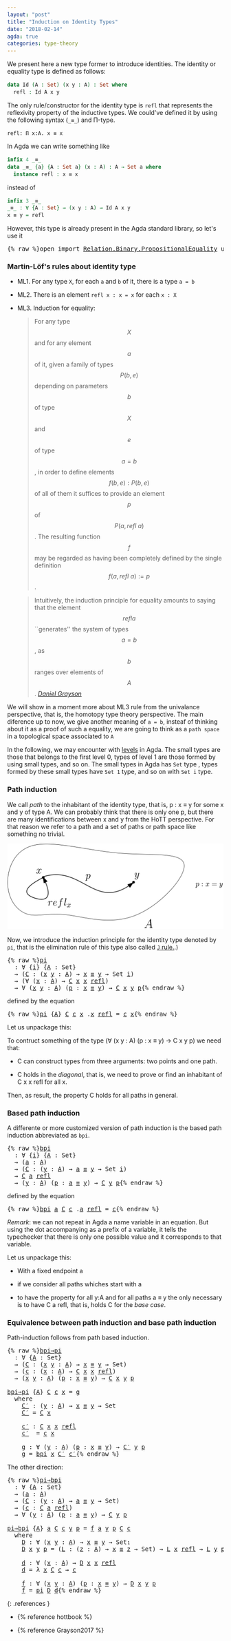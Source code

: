 ```yaml
---
layout: "post"
title: "Induction on Identity Types"
date: "2018-02-14"
agda: true
categories: type-theory
---
```


We present here a new type former to introduce identities.
The identity or equality type is defined as follows:

```agda
data Id (A : Set) (x y : A) : Set where
  refl : Id A x y
```

The only rule/constructor for the identity type is `refl` that represents the reflexivity property of
the inductive types. We could've defined it by using the following syntax (`_≡_`) and Π-type.

```
refl: Π x:A. x ≡ x
```

In Agda we can write something like

```agda
infix 4 _≡_
data _≡_ {a} {A : Set a} (x : A) : A → Set a where
  instance refl : x ≡ x
```

instead of

```agda
infix 3 _≡_
_≡_ : ∀ {A : Set} → (x y : A) → Id A x y
x ≡ y = refl
```

However, this type is already present in the Agda standard library, so let's use it

<pre class="Agda">{% raw %}<a id="851" class="Keyword">open</a> <a id="856" class="Keyword">import</a> <a id="863" href="https://agda.github.io/agda-stdlib/Relation.Binary.PropositionalEquality.html" class="Module">Relation.Binary.PropositionalEquality</a> <a id="901" class="Keyword">using</a> <a id="907" class="Symbol">(</a><a id="908" href="https://agda.github.io/agda-stdlib/Agda.Builtin.Equality.html#140" class="InductiveConstructor">refl</a><a id="912" class="Symbol">;</a> <a id="914" href="https://agda.github.io/agda-stdlib/Agda.Builtin.Equality.html#83" class="Datatype Operator">_≡_</a><a id="917" class="Symbol">)</a>{% endraw %}</pre>

### Martin-Löf's rules about identity type

- ML1. For any type `X`, for each `a` and `b` of it, there is a type `a = b`

- ML2. There is an element `refl x : x = x` for each `x : X`

- ML3. Induction for equality:

    > For any type $$X$$ and for any element $$a$$ of it, given a family of types $$P(b,e)$$
    depending on parameters $$b$$ of type $$X$$ and $$e$$ of type $$a=b$$, in order to
    define elements $$f(b,e) : P(b,e)$$ of all of them it suffices to provide an
    element $$p$$ of $$P(a, refl\ a)$$.  The resulting function $$f$$ may be regarded as
    having been completely defined by the single definition $$f(a, refl\ a) := p$$.


    > Intuitively, the induction principle for equality amounts to saying that the
    element $$refl a$$ ``generates'' the system of types $$a=b$$, as $$b$$ ranges
    over elements of $$A$$.
    <cite>[Daniel Grayson](http://arxiv.org/abs/1711.01477)</cite>

We will show in a moment more about ML3 rule from the univalance perspective,
that is, the homotopy type theory perspective. The main diference up to now, we
give another meaning of `a = b`, insteaf of thinking about it as a proof of such
a equality, we are going to think as a `path space` in a topological space
associated to `A`


In the following, we may encounter with [levels](https://pigworker.wordpress.com/2015/01/09/universe-hierarchies/) in Agda.
The small types are those that belongs to the first level 0, types of level 1 are
those formed by using small types, and so on. The small types in Agda has `Set` type ,
types formed by these small types have `Set 1` type, and so on with `Set i` type.

### Path induction

We call *path* to the inhabitant of the identity type, that is, p : x ≡ y for
some x and y of type A. We can probably think that there is only one p, but
there are many identifications between x and y from the HoTT perspective. For that
reason we refer to a path and a set of paths or path space like something no trivial.

![path](/assets/ipe-images/path.png)

Now, we introduce the induction principle for the identity type denoted by `pi`,
that is the elimination rule of this type also called [`J` rule.](https://homotopytypetheory.org/2011/04/10/just-kidding-understanding-identity-elimination-in-homotopy-type-theory/).)

<pre class="Agda">{% raw %}<a id="pi"></a><a id="3215" href="{% endraw %}{% link _posts/2018-02-14-induction-on-identity-types.md %}{% raw %}#3215" class="Function">pi</a>
  <a id="3220" class="Symbol">:</a> <a id="3222" class="Symbol">∀</a> <a id="3224" class="Symbol">{</a><a id="3225" href="{% endraw %}{% link _posts/2018-02-14-induction-on-identity-types.md %}{% raw %}#3225" class="Bound">i</a><a id="3226" class="Symbol">}</a> <a id="3228" class="Symbol">{</a><a id="3229" href="{% endraw %}{% link _posts/2018-02-14-induction-on-identity-types.md %}{% raw %}#3229" class="Bound">A</a> <a id="3231" class="Symbol">:</a> <a id="3233" class="PrimitiveType">Set</a><a id="3236" class="Symbol">}</a>
  <a id="3240" class="Symbol">→</a> <a id="3242" class="Symbol">(</a><a id="3243" href="{% endraw %}{% link _posts/2018-02-14-induction-on-identity-types.md %}{% raw %}#3243" class="Bound">C</a> <a id="3245" class="Symbol">:</a> <a id="3247" class="Symbol">(</a><a id="3248" href="{% endraw %}{% link _posts/2018-02-14-induction-on-identity-types.md %}{% raw %}#3248" class="Bound">x</a> <a id="3250" href="{% endraw %}{% link _posts/2018-02-14-induction-on-identity-types.md %}{% raw %}#3250" class="Bound">y</a> <a id="3252" class="Symbol">:</a> <a id="3254" href="{% endraw %}{% link _posts/2018-02-14-induction-on-identity-types.md %}{% raw %}#3229" class="Bound">A</a><a id="3255" class="Symbol">)</a> <a id="3257" class="Symbol">→</a> <a id="3259" href="{% endraw %}{% link _posts/2018-02-14-induction-on-identity-types.md %}{% raw %}#3248" class="Bound">x</a> <a id="3261" href="https://agda.github.io/agda-stdlib/Agda.Builtin.Equality.html#83" class="Datatype Operator">≡</a> <a id="3263" href="{% endraw %}{% link _posts/2018-02-14-induction-on-identity-types.md %}{% raw %}#3250" class="Bound">y</a> <a id="3265" class="Symbol">→</a> <a id="3267" class="PrimitiveType">Set</a> <a id="3271" href="{% endraw %}{% link _posts/2018-02-14-induction-on-identity-types.md %}{% raw %}#3225" class="Bound">i</a><a id="3272" class="Symbol">)</a>
  <a id="3276" class="Symbol">→</a> <a id="3278" class="Symbol">(∀</a> <a id="3281" class="Symbol">(</a><a id="3282" href="{% endraw %}{% link _posts/2018-02-14-induction-on-identity-types.md %}{% raw %}#3282" class="Bound">x</a> <a id="3284" class="Symbol">:</a> <a id="3286" href="{% endraw %}{% link _posts/2018-02-14-induction-on-identity-types.md %}{% raw %}#3229" class="Bound">A</a><a id="3287" class="Symbol">)</a> <a id="3289" class="Symbol">→</a> <a id="3291" href="{% endraw %}{% link _posts/2018-02-14-induction-on-identity-types.md %}{% raw %}#3243" class="Bound">C</a> <a id="3293" href="{% endraw %}{% link _posts/2018-02-14-induction-on-identity-types.md %}{% raw %}#3282" class="Bound">x</a> <a id="3295" href="{% endraw %}{% link _posts/2018-02-14-induction-on-identity-types.md %}{% raw %}#3282" class="Bound">x</a> <a id="3297" href="https://agda.github.io/agda-stdlib/Agda.Builtin.Equality.html#140" class="InductiveConstructor">refl</a><a id="3301" class="Symbol">)</a>
  <a id="3305" class="Symbol">→</a> <a id="3307" class="Symbol">∀</a> <a id="3309" class="Symbol">(</a><a id="3310" href="{% endraw %}{% link _posts/2018-02-14-induction-on-identity-types.md %}{% raw %}#3310" class="Bound">x</a> <a id="3312" href="{% endraw %}{% link _posts/2018-02-14-induction-on-identity-types.md %}{% raw %}#3312" class="Bound">y</a> <a id="3314" class="Symbol">:</a> <a id="3316" href="{% endraw %}{% link _posts/2018-02-14-induction-on-identity-types.md %}{% raw %}#3229" class="Bound">A</a><a id="3317" class="Symbol">)</a> <a id="3319" class="Symbol">(</a><a id="3320" href="{% endraw %}{% link _posts/2018-02-14-induction-on-identity-types.md %}{% raw %}#3320" class="Bound">p</a> <a id="3322" class="Symbol">:</a> <a id="3324" href="{% endraw %}{% link _posts/2018-02-14-induction-on-identity-types.md %}{% raw %}#3310" class="Bound">x</a> <a id="3326" href="https://agda.github.io/agda-stdlib/Agda.Builtin.Equality.html#83" class="Datatype Operator">≡</a> <a id="3328" href="{% endraw %}{% link _posts/2018-02-14-induction-on-identity-types.md %}{% raw %}#3312" class="Bound">y</a><a id="3329" class="Symbol">)</a> <a id="3331" class="Symbol">→</a> <a id="3333" href="{% endraw %}{% link _posts/2018-02-14-induction-on-identity-types.md %}{% raw %}#3243" class="Bound">C</a> <a id="3335" href="{% endraw %}{% link _posts/2018-02-14-induction-on-identity-types.md %}{% raw %}#3310" class="Bound">x</a> <a id="3337" href="{% endraw %}{% link _posts/2018-02-14-induction-on-identity-types.md %}{% raw %}#3312" class="Bound">y</a> <a id="3339" href="{% endraw %}{% link _posts/2018-02-14-induction-on-identity-types.md %}{% raw %}#3320" class="Bound">p</a>{% endraw %}</pre>

defined by the equation

<pre class="Agda">{% raw %}<a id="3391" href="{% endraw %}{% link _posts/2018-02-14-induction-on-identity-types.md %}{% raw %}#3215" class="Function">pi</a> <a id="3394" class="Symbol">{</a><a id="3395" href="{% endraw %}{% link _posts/2018-02-14-induction-on-identity-types.md %}{% raw %}#3395" class="Bound">A</a><a id="3396" class="Symbol">}</a> <a id="3398" href="{% endraw %}{% link _posts/2018-02-14-induction-on-identity-types.md %}{% raw %}#3398" class="Bound">C</a> <a id="3400" href="{% endraw %}{% link _posts/2018-02-14-induction-on-identity-types.md %}{% raw %}#3400" class="Bound">c</a> <a id="3402" href="{% endraw %}{% link _posts/2018-02-14-induction-on-identity-types.md %}{% raw %}#3402" class="Bound">x</a> <a id="3404" class="DottedPattern Symbol">.</a><a id="3405" href="{% endraw %}{% link _posts/2018-02-14-induction-on-identity-types.md %}{% raw %}#3402" class="DottedPattern Bound">x</a> <a id="3407" href="https://agda.github.io/agda-stdlib/Agda.Builtin.Equality.html#140" class="InductiveConstructor">refl</a> <a id="3412" class="Symbol">=</a> <a id="3414" href="{% endraw %}{% link _posts/2018-02-14-induction-on-identity-types.md %}{% raw %}#3400" class="Bound">c</a> <a id="3416" href="{% endraw %}{% link _posts/2018-02-14-induction-on-identity-types.md %}{% raw %}#3402" class="Bound">x</a>{% endraw %}</pre>

Let us unpackage this:

To contruct something of the type (∀ (x y : A) (p : x ≡ y) → C x y p) we need that:

+ C can construct types from three arguments: two points and one path.

+ C holds in the *diagonal*, that is, we need to prove or find an
inhabitant of C x x refl for all x.

Then, as result, the property C holds for all paths in general.

### Based path induction

A differente or more customized version of path induction is the based
path induction abbreviated as `bpi`.

<pre class="Agda">{% raw %}<a id="bpi"></a><a id="3927" href="{% endraw %}{% link _posts/2018-02-14-induction-on-identity-types.md %}{% raw %}#3927" class="Function">bpi</a>
  <a id="3933" class="Symbol">:</a> <a id="3935" class="Symbol">∀</a> <a id="3937" class="Symbol">{</a><a id="3938" href="{% endraw %}{% link _posts/2018-02-14-induction-on-identity-types.md %}{% raw %}#3938" class="Bound">i</a><a id="3939" class="Symbol">}</a> <a id="3941" class="Symbol">{</a><a id="3942" href="{% endraw %}{% link _posts/2018-02-14-induction-on-identity-types.md %}{% raw %}#3942" class="Bound">A</a> <a id="3944" class="Symbol">:</a> <a id="3946" class="PrimitiveType">Set</a><a id="3949" class="Symbol">}</a>
  <a id="3953" class="Symbol">→</a> <a id="3955" class="Symbol">(</a><a id="3956" href="{% endraw %}{% link _posts/2018-02-14-induction-on-identity-types.md %}{% raw %}#3956" class="Bound">a</a> <a id="3958" class="Symbol">:</a> <a id="3960" href="{% endraw %}{% link _posts/2018-02-14-induction-on-identity-types.md %}{% raw %}#3942" class="Bound">A</a><a id="3961" class="Symbol">)</a>
  <a id="3965" class="Symbol">→</a> <a id="3967" class="Symbol">(</a><a id="3968" href="{% endraw %}{% link _posts/2018-02-14-induction-on-identity-types.md %}{% raw %}#3968" class="Bound">C</a> <a id="3970" class="Symbol">:</a> <a id="3972" class="Symbol">(</a><a id="3973" href="{% endraw %}{% link _posts/2018-02-14-induction-on-identity-types.md %}{% raw %}#3973" class="Bound">y</a> <a id="3975" class="Symbol">:</a> <a id="3977" href="{% endraw %}{% link _posts/2018-02-14-induction-on-identity-types.md %}{% raw %}#3942" class="Bound">A</a><a id="3978" class="Symbol">)</a> <a id="3980" class="Symbol">→</a> <a id="3982" href="{% endraw %}{% link _posts/2018-02-14-induction-on-identity-types.md %}{% raw %}#3956" class="Bound">a</a> <a id="3984" href="https://agda.github.io/agda-stdlib/Agda.Builtin.Equality.html#83" class="Datatype Operator">≡</a> <a id="3986" href="{% endraw %}{% link _posts/2018-02-14-induction-on-identity-types.md %}{% raw %}#3973" class="Bound">y</a> <a id="3988" class="Symbol">→</a> <a id="3990" class="PrimitiveType">Set</a> <a id="3994" href="{% endraw %}{% link _posts/2018-02-14-induction-on-identity-types.md %}{% raw %}#3938" class="Bound">i</a><a id="3995" class="Symbol">)</a>
  <a id="3999" class="Symbol">→</a> <a id="4001" href="{% endraw %}{% link _posts/2018-02-14-induction-on-identity-types.md %}{% raw %}#3968" class="Bound">C</a> <a id="4003" href="{% endraw %}{% link _posts/2018-02-14-induction-on-identity-types.md %}{% raw %}#3956" class="Bound">a</a> <a id="4005" href="https://agda.github.io/agda-stdlib/Agda.Builtin.Equality.html#140" class="InductiveConstructor">refl</a>
  <a id="4012" class="Symbol">→</a> <a id="4014" class="Symbol">(</a><a id="4015" href="{% endraw %}{% link _posts/2018-02-14-induction-on-identity-types.md %}{% raw %}#4015" class="Bound">y</a> <a id="4017" class="Symbol">:</a> <a id="4019" href="{% endraw %}{% link _posts/2018-02-14-induction-on-identity-types.md %}{% raw %}#3942" class="Bound">A</a><a id="4020" class="Symbol">)</a> <a id="4022" class="Symbol">(</a><a id="4023" href="{% endraw %}{% link _posts/2018-02-14-induction-on-identity-types.md %}{% raw %}#4023" class="Bound">p</a> <a id="4025" class="Symbol">:</a> <a id="4027" href="{% endraw %}{% link _posts/2018-02-14-induction-on-identity-types.md %}{% raw %}#3956" class="Bound">a</a> <a id="4029" href="https://agda.github.io/agda-stdlib/Agda.Builtin.Equality.html#83" class="Datatype Operator">≡</a> <a id="4031" href="{% endraw %}{% link _posts/2018-02-14-induction-on-identity-types.md %}{% raw %}#4015" class="Bound">y</a><a id="4032" class="Symbol">)</a> <a id="4034" class="Symbol">→</a> <a id="4036" href="{% endraw %}{% link _posts/2018-02-14-induction-on-identity-types.md %}{% raw %}#3968" class="Bound">C</a> <a id="4038" href="{% endraw %}{% link _posts/2018-02-14-induction-on-identity-types.md %}{% raw %}#4015" class="Bound">y</a> <a id="4040" href="{% endraw %}{% link _posts/2018-02-14-induction-on-identity-types.md %}{% raw %}#4023" class="Bound">p</a>{% endraw %}</pre>

defined by the equation

<pre class="Agda">{% raw %}<a id="4092" href="{% endraw %}{% link _posts/2018-02-14-induction-on-identity-types.md %}{% raw %}#3927" class="Function">bpi</a> <a id="4096" href="{% endraw %}{% link _posts/2018-02-14-induction-on-identity-types.md %}{% raw %}#4096" class="Bound">a</a> <a id="4098" href="{% endraw %}{% link _posts/2018-02-14-induction-on-identity-types.md %}{% raw %}#4098" class="Bound">C</a> <a id="4100" href="{% endraw %}{% link _posts/2018-02-14-induction-on-identity-types.md %}{% raw %}#4100" class="Bound">c</a> <a id="4102" class="DottedPattern Symbol">.</a><a id="4103" href="{% endraw %}{% link _posts/2018-02-14-induction-on-identity-types.md %}{% raw %}#4096" class="DottedPattern Bound">a</a> <a id="4105" href="https://agda.github.io/agda-stdlib/Agda.Builtin.Equality.html#140" class="InductiveConstructor">refl</a> <a id="4110" class="Symbol">=</a> <a id="4112" href="{% endraw %}{% link _posts/2018-02-14-induction-on-identity-types.md %}{% raw %}#4100" class="Bound">c</a>{% endraw %}</pre>

*Remark*: we can not repeat in Agda a name variable in an equation. But using
the dot accompanying as a prefix of a variable, it tells the typechecker that
there is only one possible value and it corresponds to that variable.

Let us unpackage this:

+ With a fixed endpoint a

+ if we consider all paths whiches start with a

+ to have the property for all y:A and for all paths a ≡ y the only
necessary is to have C a refl, that is, holds C for the *base case*.


### Equivalence between path induction and base path induction

Path-induction follows from path based induction.

<pre class="Agda">{% raw %}<a id="bpi⇒pi"></a><a id="4720" href="{% endraw %}{% link _posts/2018-02-14-induction-on-identity-types.md %}{% raw %}#4720" class="Function">bpi⇒pi</a>
  <a id="4729" class="Symbol">:</a> <a id="4731" class="Symbol">∀</a> <a id="4733" class="Symbol">{</a><a id="4734" href="{% endraw %}{% link _posts/2018-02-14-induction-on-identity-types.md %}{% raw %}#4734" class="Bound">A</a> <a id="4736" class="Symbol">:</a> <a id="4738" class="PrimitiveType">Set</a><a id="4741" class="Symbol">}</a>
  <a id="4745" class="Symbol">→</a> <a id="4747" class="Symbol">(</a><a id="4748" href="{% endraw %}{% link _posts/2018-02-14-induction-on-identity-types.md %}{% raw %}#4748" class="Bound">C</a> <a id="4750" class="Symbol">:</a> <a id="4752" class="Symbol">(</a><a id="4753" href="{% endraw %}{% link _posts/2018-02-14-induction-on-identity-types.md %}{% raw %}#4753" class="Bound">x</a> <a id="4755" href="{% endraw %}{% link _posts/2018-02-14-induction-on-identity-types.md %}{% raw %}#4755" class="Bound">y</a> <a id="4757" class="Symbol">:</a> <a id="4759" href="{% endraw %}{% link _posts/2018-02-14-induction-on-identity-types.md %}{% raw %}#4734" class="Bound">A</a><a id="4760" class="Symbol">)</a> <a id="4762" class="Symbol">→</a> <a id="4764" href="{% endraw %}{% link _posts/2018-02-14-induction-on-identity-types.md %}{% raw %}#4753" class="Bound">x</a> <a id="4766" href="https://agda.github.io/agda-stdlib/Agda.Builtin.Equality.html#83" class="Datatype Operator">≡</a> <a id="4768" href="{% endraw %}{% link _posts/2018-02-14-induction-on-identity-types.md %}{% raw %}#4755" class="Bound">y</a> <a id="4770" class="Symbol">→</a> <a id="4772" class="PrimitiveType">Set</a><a id="4775" class="Symbol">)</a>
  <a id="4779" class="Symbol">→</a> <a id="4781" class="Symbol">(</a><a id="4782" href="{% endraw %}{% link _posts/2018-02-14-induction-on-identity-types.md %}{% raw %}#4782" class="Bound">c</a> <a id="4784" class="Symbol">:</a> <a id="4786" class="Symbol">(</a><a id="4787" href="{% endraw %}{% link _posts/2018-02-14-induction-on-identity-types.md %}{% raw %}#4787" class="Bound">x</a> <a id="4789" class="Symbol">:</a> <a id="4791" href="{% endraw %}{% link _posts/2018-02-14-induction-on-identity-types.md %}{% raw %}#4734" class="Bound">A</a><a id="4792" class="Symbol">)</a> <a id="4794" class="Symbol">→</a> <a id="4796" href="{% endraw %}{% link _posts/2018-02-14-induction-on-identity-types.md %}{% raw %}#4748" class="Bound">C</a> <a id="4798" href="{% endraw %}{% link _posts/2018-02-14-induction-on-identity-types.md %}{% raw %}#4787" class="Bound">x</a> <a id="4800" href="{% endraw %}{% link _posts/2018-02-14-induction-on-identity-types.md %}{% raw %}#4787" class="Bound">x</a> <a id="4802" href="https://agda.github.io/agda-stdlib/Agda.Builtin.Equality.html#140" class="InductiveConstructor">refl</a><a id="4806" class="Symbol">)</a>
  <a id="4810" class="Symbol">→</a> <a id="4812" class="Symbol">(</a><a id="4813" href="{% endraw %}{% link _posts/2018-02-14-induction-on-identity-types.md %}{% raw %}#4813" class="Bound">x</a> <a id="4815" href="{% endraw %}{% link _posts/2018-02-14-induction-on-identity-types.md %}{% raw %}#4815" class="Bound">y</a> <a id="4817" class="Symbol">:</a> <a id="4819" href="{% endraw %}{% link _posts/2018-02-14-induction-on-identity-types.md %}{% raw %}#4734" class="Bound">A</a><a id="4820" class="Symbol">)</a> <a id="4822" class="Symbol">(</a><a id="4823" href="{% endraw %}{% link _posts/2018-02-14-induction-on-identity-types.md %}{% raw %}#4823" class="Bound">p</a> <a id="4825" class="Symbol">:</a> <a id="4827" href="{% endraw %}{% link _posts/2018-02-14-induction-on-identity-types.md %}{% raw %}#4813" class="Bound">x</a> <a id="4829" href="https://agda.github.io/agda-stdlib/Agda.Builtin.Equality.html#83" class="Datatype Operator">≡</a> <a id="4831" href="{% endraw %}{% link _posts/2018-02-14-induction-on-identity-types.md %}{% raw %}#4815" class="Bound">y</a><a id="4832" class="Symbol">)</a> <a id="4834" class="Symbol">→</a> <a id="4836" href="{% endraw %}{% link _posts/2018-02-14-induction-on-identity-types.md %}{% raw %}#4748" class="Bound">C</a> <a id="4838" href="{% endraw %}{% link _posts/2018-02-14-induction-on-identity-types.md %}{% raw %}#4813" class="Bound">x</a> <a id="4840" href="{% endraw %}{% link _posts/2018-02-14-induction-on-identity-types.md %}{% raw %}#4815" class="Bound">y</a> <a id="4842" href="{% endraw %}{% link _posts/2018-02-14-induction-on-identity-types.md %}{% raw %}#4823" class="Bound">p</a>

<a id="4845" href="{% endraw %}{% link _posts/2018-02-14-induction-on-identity-types.md %}{% raw %}#4720" class="Function">bpi⇒pi</a> <a id="4852" class="Symbol">{</a><a id="4853" href="{% endraw %}{% link _posts/2018-02-14-induction-on-identity-types.md %}{% raw %}#4853" class="Bound">A</a><a id="4854" class="Symbol">}</a> <a id="4856" href="{% endraw %}{% link _posts/2018-02-14-induction-on-identity-types.md %}{% raw %}#4856" class="Bound">C</a> <a id="4858" href="{% endraw %}{% link _posts/2018-02-14-induction-on-identity-types.md %}{% raw %}#4858" class="Bound">c</a> <a id="4860" href="{% endraw %}{% link _posts/2018-02-14-induction-on-identity-types.md %}{% raw %}#4860" class="Bound">x</a> <a id="4862" class="Symbol">=</a> <a id="4864" href="{% endraw %}{% link _posts/2018-02-14-induction-on-identity-types.md %}{% raw %}#4958" class="Function">g</a>
  <a id="4868" class="Keyword">where</a>
    <a id="4878" href="{% endraw %}{% link _posts/2018-02-14-induction-on-identity-types.md %}{% raw %}#4878" class="Function">C′</a> <a id="4881" class="Symbol">:</a> <a id="4883" class="Symbol">(</a><a id="4884" href="{% endraw %}{% link _posts/2018-02-14-induction-on-identity-types.md %}{% raw %}#4884" class="Bound">y</a> <a id="4886" class="Symbol">:</a> <a id="4888" href="{% endraw %}{% link _posts/2018-02-14-induction-on-identity-types.md %}{% raw %}#4853" class="Bound">A</a><a id="4889" class="Symbol">)</a> <a id="4891" class="Symbol">→</a> <a id="4893" href="{% endraw %}{% link _posts/2018-02-14-induction-on-identity-types.md %}{% raw %}#4860" class="Bound">x</a> <a id="4895" href="https://agda.github.io/agda-stdlib/Agda.Builtin.Equality.html#83" class="Datatype Operator">≡</a> <a id="4897" href="{% endraw %}{% link _posts/2018-02-14-induction-on-identity-types.md %}{% raw %}#4884" class="Bound">y</a> <a id="4899" class="Symbol">→</a> <a id="4901" class="PrimitiveType">Set</a>
    <a id="4909" href="{% endraw %}{% link _posts/2018-02-14-induction-on-identity-types.md %}{% raw %}#4878" class="Function">C′</a> <a id="4912" class="Symbol">=</a> <a id="4914" href="{% endraw %}{% link _posts/2018-02-14-induction-on-identity-types.md %}{% raw %}#4856" class="Bound">C</a> <a id="4916" href="{% endraw %}{% link _posts/2018-02-14-induction-on-identity-types.md %}{% raw %}#4860" class="Bound">x</a>

    <a id="4923" href="{% endraw %}{% link _posts/2018-02-14-induction-on-identity-types.md %}{% raw %}#4923" class="Function">c′</a> <a id="4926" class="Symbol">:</a> <a id="4928" href="{% endraw %}{% link _posts/2018-02-14-induction-on-identity-types.md %}{% raw %}#4856" class="Bound">C</a> <a id="4930" href="{% endraw %}{% link _posts/2018-02-14-induction-on-identity-types.md %}{% raw %}#4860" class="Bound">x</a> <a id="4932" href="{% endraw %}{% link _posts/2018-02-14-induction-on-identity-types.md %}{% raw %}#4860" class="Bound">x</a> <a id="4934" href="https://agda.github.io/agda-stdlib/Agda.Builtin.Equality.html#140" class="InductiveConstructor">refl</a>
    <a id="4943" href="{% endraw %}{% link _posts/2018-02-14-induction-on-identity-types.md %}{% raw %}#4923" class="Function">c′</a>  <a id="4947" class="Symbol">=</a> <a id="4949" href="{% endraw %}{% link _posts/2018-02-14-induction-on-identity-types.md %}{% raw %}#4858" class="Bound">c</a> <a id="4951" href="{% endraw %}{% link _posts/2018-02-14-induction-on-identity-types.md %}{% raw %}#4860" class="Bound">x</a>

    <a id="4958" href="{% endraw %}{% link _posts/2018-02-14-induction-on-identity-types.md %}{% raw %}#4958" class="Function">g</a> <a id="4960" class="Symbol">:</a> <a id="4962" class="Symbol">∀</a> <a id="4964" class="Symbol">(</a><a id="4965" href="{% endraw %}{% link _posts/2018-02-14-induction-on-identity-types.md %}{% raw %}#4965" class="Bound">y</a> <a id="4967" class="Symbol">:</a> <a id="4969" href="{% endraw %}{% link _posts/2018-02-14-induction-on-identity-types.md %}{% raw %}#4853" class="Bound">A</a><a id="4970" class="Symbol">)</a> <a id="4972" class="Symbol">(</a><a id="4973" href="{% endraw %}{% link _posts/2018-02-14-induction-on-identity-types.md %}{% raw %}#4973" class="Bound">p</a> <a id="4975" class="Symbol">:</a> <a id="4977" href="{% endraw %}{% link _posts/2018-02-14-induction-on-identity-types.md %}{% raw %}#4860" class="Bound">x</a> <a id="4979" href="https://agda.github.io/agda-stdlib/Agda.Builtin.Equality.html#83" class="Datatype Operator">≡</a> <a id="4981" href="{% endraw %}{% link _posts/2018-02-14-induction-on-identity-types.md %}{% raw %}#4965" class="Bound">y</a><a id="4982" class="Symbol">)</a> <a id="4984" class="Symbol">→</a> <a id="4986" href="{% endraw %}{% link _posts/2018-02-14-induction-on-identity-types.md %}{% raw %}#4878" class="Function">C′</a> <a id="4989" href="{% endraw %}{% link _posts/2018-02-14-induction-on-identity-types.md %}{% raw %}#4965" class="Bound">y</a> <a id="4991" href="{% endraw %}{% link _posts/2018-02-14-induction-on-identity-types.md %}{% raw %}#4973" class="Bound">p</a>
    <a id="4997" href="{% endraw %}{% link _posts/2018-02-14-induction-on-identity-types.md %}{% raw %}#4958" class="Function">g</a> <a id="4999" class="Symbol">=</a> <a id="5001" href="{% endraw %}{% link _posts/2018-02-14-induction-on-identity-types.md %}{% raw %}#3927" class="Function">bpi</a> <a id="5005" href="{% endraw %}{% link _posts/2018-02-14-induction-on-identity-types.md %}{% raw %}#4860" class="Bound">x</a> <a id="5007" href="{% endraw %}{% link _posts/2018-02-14-induction-on-identity-types.md %}{% raw %}#4878" class="Function">C′</a> <a id="5010" href="{% endraw %}{% link _posts/2018-02-14-induction-on-identity-types.md %}{% raw %}#4923" class="Function">c′</a>{% endraw %}</pre>

The other direction:

<pre class="Agda">{% raw %}<a id="pi⇒bpi"></a><a id="5060" href="{% endraw %}{% link _posts/2018-02-14-induction-on-identity-types.md %}{% raw %}#5060" class="Function">pi⇒bpi</a>
  <a id="5069" class="Symbol">:</a> <a id="5071" class="Symbol">∀</a> <a id="5073" class="Symbol">{</a><a id="5074" href="{% endraw %}{% link _posts/2018-02-14-induction-on-identity-types.md %}{% raw %}#5074" class="Bound">A</a> <a id="5076" class="Symbol">:</a> <a id="5078" class="PrimitiveType">Set</a><a id="5081" class="Symbol">}</a>
  <a id="5085" class="Symbol">→</a> <a id="5087" class="Symbol">(</a><a id="5088" href="{% endraw %}{% link _posts/2018-02-14-induction-on-identity-types.md %}{% raw %}#5088" class="Bound">a</a> <a id="5090" class="Symbol">:</a> <a id="5092" href="{% endraw %}{% link _posts/2018-02-14-induction-on-identity-types.md %}{% raw %}#5074" class="Bound">A</a><a id="5093" class="Symbol">)</a>
  <a id="5097" class="Symbol">→</a> <a id="5099" class="Symbol">(</a><a id="5100" href="{% endraw %}{% link _posts/2018-02-14-induction-on-identity-types.md %}{% raw %}#5100" class="Bound">C</a> <a id="5102" class="Symbol">:</a> <a id="5104" class="Symbol">(</a><a id="5105" href="{% endraw %}{% link _posts/2018-02-14-induction-on-identity-types.md %}{% raw %}#5105" class="Bound">y</a> <a id="5107" class="Symbol">:</a> <a id="5109" href="{% endraw %}{% link _posts/2018-02-14-induction-on-identity-types.md %}{% raw %}#5074" class="Bound">A</a><a id="5110" class="Symbol">)</a> <a id="5112" class="Symbol">→</a> <a id="5114" href="{% endraw %}{% link _posts/2018-02-14-induction-on-identity-types.md %}{% raw %}#5088" class="Bound">a</a> <a id="5116" href="https://agda.github.io/agda-stdlib/Agda.Builtin.Equality.html#83" class="Datatype Operator">≡</a> <a id="5118" href="{% endraw %}{% link _posts/2018-02-14-induction-on-identity-types.md %}{% raw %}#5105" class="Bound">y</a> <a id="5120" class="Symbol">→</a> <a id="5122" class="PrimitiveType">Set</a><a id="5125" class="Symbol">)</a>
  <a id="5129" class="Symbol">→</a> <a id="5131" class="Symbol">(</a><a id="5132" href="{% endraw %}{% link _posts/2018-02-14-induction-on-identity-types.md %}{% raw %}#5132" class="Bound">c</a> <a id="5134" class="Symbol">:</a> <a id="5136" href="{% endraw %}{% link _posts/2018-02-14-induction-on-identity-types.md %}{% raw %}#5100" class="Bound">C</a> <a id="5138" href="{% endraw %}{% link _posts/2018-02-14-induction-on-identity-types.md %}{% raw %}#5088" class="Bound">a</a> <a id="5140" href="https://agda.github.io/agda-stdlib/Agda.Builtin.Equality.html#140" class="InductiveConstructor">refl</a><a id="5144" class="Symbol">)</a>
  <a id="5148" class="Symbol">→</a> <a id="5150" class="Symbol">∀</a> <a id="5152" class="Symbol">(</a><a id="5153" href="{% endraw %}{% link _posts/2018-02-14-induction-on-identity-types.md %}{% raw %}#5153" class="Bound">y</a> <a id="5155" class="Symbol">:</a> <a id="5157" href="{% endraw %}{% link _posts/2018-02-14-induction-on-identity-types.md %}{% raw %}#5074" class="Bound">A</a><a id="5158" class="Symbol">)</a> <a id="5160" class="Symbol">(</a><a id="5161" href="{% endraw %}{% link _posts/2018-02-14-induction-on-identity-types.md %}{% raw %}#5161" class="Bound">p</a> <a id="5163" class="Symbol">:</a> <a id="5165" href="{% endraw %}{% link _posts/2018-02-14-induction-on-identity-types.md %}{% raw %}#5088" class="Bound">a</a> <a id="5167" href="https://agda.github.io/agda-stdlib/Agda.Builtin.Equality.html#83" class="Datatype Operator">≡</a> <a id="5169" href="{% endraw %}{% link _posts/2018-02-14-induction-on-identity-types.md %}{% raw %}#5153" class="Bound">y</a><a id="5170" class="Symbol">)</a> <a id="5172" class="Symbol">→</a> <a id="5174" href="{% endraw %}{% link _posts/2018-02-14-induction-on-identity-types.md %}{% raw %}#5100" class="Bound">C</a> <a id="5176" href="{% endraw %}{% link _posts/2018-02-14-induction-on-identity-types.md %}{% raw %}#5153" class="Bound">y</a> <a id="5178" href="{% endraw %}{% link _posts/2018-02-14-induction-on-identity-types.md %}{% raw %}#5161" class="Bound">p</a>

<a id="5181" href="{% endraw %}{% link _posts/2018-02-14-induction-on-identity-types.md %}{% raw %}#5060" class="Function">pi⇒bpi</a> <a id="5188" class="Symbol">{</a><a id="5189" href="{% endraw %}{% link _posts/2018-02-14-induction-on-identity-types.md %}{% raw %}#5189" class="Bound">A</a><a id="5190" class="Symbol">}</a> <a id="5192" href="{% endraw %}{% link _posts/2018-02-14-induction-on-identity-types.md %}{% raw %}#5192" class="Bound">a</a> <a id="5194" href="{% endraw %}{% link _posts/2018-02-14-induction-on-identity-types.md %}{% raw %}#5194" class="Bound">C</a> <a id="5196" href="{% endraw %}{% link _posts/2018-02-14-induction-on-identity-types.md %}{% raw %}#5196" class="Bound">c</a> <a id="5198" href="{% endraw %}{% link _posts/2018-02-14-induction-on-identity-types.md %}{% raw %}#5198" class="Bound">y</a> <a id="5200" href="{% endraw %}{% link _posts/2018-02-14-induction-on-identity-types.md %}{% raw %}#5200" class="Bound">p</a> <a id="5202" class="Symbol">=</a> <a id="5204" href="{% endraw %}{% link _posts/2018-02-14-induction-on-identity-types.md %}{% raw %}#5377" class="Function">f</a> <a id="5206" href="{% endraw %}{% link _posts/2018-02-14-induction-on-identity-types.md %}{% raw %}#5192" class="Bound">a</a> <a id="5208" href="{% endraw %}{% link _posts/2018-02-14-induction-on-identity-types.md %}{% raw %}#5198" class="Bound">y</a> <a id="5210" href="{% endraw %}{% link _posts/2018-02-14-induction-on-identity-types.md %}{% raw %}#5200" class="Bound">p</a> <a id="5212" href="{% endraw %}{% link _posts/2018-02-14-induction-on-identity-types.md %}{% raw %}#5194" class="Bound">C</a> <a id="5214" href="{% endraw %}{% link _posts/2018-02-14-induction-on-identity-types.md %}{% raw %}#5196" class="Bound">c</a>
  <a id="5218" class="Keyword">where</a>
    <a id="5228" href="{% endraw %}{% link _posts/2018-02-14-induction-on-identity-types.md %}{% raw %}#5228" class="Function">D</a> <a id="5230" class="Symbol">:</a> <a id="5232" class="Symbol">∀</a> <a id="5234" class="Symbol">(</a><a id="5235" href="{% endraw %}{% link _posts/2018-02-14-induction-on-identity-types.md %}{% raw %}#5235" class="Bound">x</a> <a id="5237" href="{% endraw %}{% link _posts/2018-02-14-induction-on-identity-types.md %}{% raw %}#5237" class="Bound">y</a> <a id="5239" class="Symbol">:</a> <a id="5241" href="{% endraw %}{% link _posts/2018-02-14-induction-on-identity-types.md %}{% raw %}#5189" class="Bound">A</a><a id="5242" class="Symbol">)</a> <a id="5244" class="Symbol">→</a> <a id="5246" href="{% endraw %}{% link _posts/2018-02-14-induction-on-identity-types.md %}{% raw %}#5235" class="Bound">x</a> <a id="5248" href="https://agda.github.io/agda-stdlib/Agda.Builtin.Equality.html#83" class="Datatype Operator">≡</a> <a id="5250" href="{% endraw %}{% link _posts/2018-02-14-induction-on-identity-types.md %}{% raw %}#5237" class="Bound">y</a> <a id="5252" class="Symbol">→</a> <a id="5254" class="PrimitiveType">Set₁</a>
    <a id="5263" href="{% endraw %}{% link _posts/2018-02-14-induction-on-identity-types.md %}{% raw %}#5228" class="Function">D</a> <a id="5265" href="{% endraw %}{% link _posts/2018-02-14-induction-on-identity-types.md %}{% raw %}#5265" class="Bound">x</a> <a id="5267" href="{% endraw %}{% link _posts/2018-02-14-induction-on-identity-types.md %}{% raw %}#5267" class="Bound">y</a> <a id="5269" href="{% endraw %}{% link _posts/2018-02-14-induction-on-identity-types.md %}{% raw %}#5269" class="Bound">p</a> <a id="5271" class="Symbol">=</a> <a id="5273" class="Symbol">(</a><a id="5274" href="{% endraw %}{% link _posts/2018-02-14-induction-on-identity-types.md %}{% raw %}#5274" class="Bound">L</a> <a id="5276" class="Symbol">:</a> <a id="5278" class="Symbol">(</a><a id="5279" href="{% endraw %}{% link _posts/2018-02-14-induction-on-identity-types.md %}{% raw %}#5279" class="Bound">z</a> <a id="5281" class="Symbol">:</a> <a id="5283" href="{% endraw %}{% link _posts/2018-02-14-induction-on-identity-types.md %}{% raw %}#5189" class="Bound">A</a><a id="5284" class="Symbol">)</a> <a id="5286" class="Symbol">→</a> <a id="5288" href="{% endraw %}{% link _posts/2018-02-14-induction-on-identity-types.md %}{% raw %}#5265" class="Bound">x</a> <a id="5290" href="https://agda.github.io/agda-stdlib/Agda.Builtin.Equality.html#83" class="Datatype Operator">≡</a> <a id="5292" href="{% endraw %}{% link _posts/2018-02-14-induction-on-identity-types.md %}{% raw %}#5279" class="Bound">z</a> <a id="5294" class="Symbol">→</a> <a id="5296" class="PrimitiveType">Set</a><a id="5299" class="Symbol">)</a> <a id="5301" class="Symbol">→</a> <a id="5303" href="{% endraw %}{% link _posts/2018-02-14-induction-on-identity-types.md %}{% raw %}#5274" class="Bound">L</a> <a id="5305" href="{% endraw %}{% link _posts/2018-02-14-induction-on-identity-types.md %}{% raw %}#5265" class="Bound">x</a> <a id="5307" href="https://agda.github.io/agda-stdlib/Agda.Builtin.Equality.html#140" class="InductiveConstructor">refl</a> <a id="5312" class="Symbol">→</a> <a id="5314" href="{% endraw %}{% link _posts/2018-02-14-induction-on-identity-types.md %}{% raw %}#5274" class="Bound">L</a> <a id="5316" href="{% endraw %}{% link _posts/2018-02-14-induction-on-identity-types.md %}{% raw %}#5267" class="Bound">y</a> <a id="5318" href="{% endraw %}{% link _posts/2018-02-14-induction-on-identity-types.md %}{% raw %}#5269" class="Bound">p</a>

    <a id="5325" href="{% endraw %}{% link _posts/2018-02-14-induction-on-identity-types.md %}{% raw %}#5325" class="Function">d</a> <a id="5327" class="Symbol">:</a> <a id="5329" class="Symbol">∀</a> <a id="5331" class="Symbol">(</a><a id="5332" href="{% endraw %}{% link _posts/2018-02-14-induction-on-identity-types.md %}{% raw %}#5332" class="Bound">x</a> <a id="5334" class="Symbol">:</a> <a id="5336" href="{% endraw %}{% link _posts/2018-02-14-induction-on-identity-types.md %}{% raw %}#5189" class="Bound">A</a><a id="5337" class="Symbol">)</a> <a id="5339" class="Symbol">→</a> <a id="5341" href="{% endraw %}{% link _posts/2018-02-14-induction-on-identity-types.md %}{% raw %}#5228" class="Function">D</a> <a id="5343" href="{% endraw %}{% link _posts/2018-02-14-induction-on-identity-types.md %}{% raw %}#5332" class="Bound">x</a> <a id="5345" href="{% endraw %}{% link _posts/2018-02-14-induction-on-identity-types.md %}{% raw %}#5332" class="Bound">x</a> <a id="5347" href="https://agda.github.io/agda-stdlib/Agda.Builtin.Equality.html#140" class="InductiveConstructor">refl</a>
    <a id="5356" href="{% endraw %}{% link _posts/2018-02-14-induction-on-identity-types.md %}{% raw %}#5325" class="Function">d</a> <a id="5358" class="Symbol">=</a> <a id="5360" class="Symbol">λ</a> <a id="5362" href="{% endraw %}{% link _posts/2018-02-14-induction-on-identity-types.md %}{% raw %}#5362" class="Bound">x</a> <a id="5364" href="{% endraw %}{% link _posts/2018-02-14-induction-on-identity-types.md %}{% raw %}#5364" class="Bound">C</a> <a id="5366" href="{% endraw %}{% link _posts/2018-02-14-induction-on-identity-types.md %}{% raw %}#5366" class="Bound">c</a> <a id="5368" class="Symbol">→</a> <a id="5370" href="{% endraw %}{% link _posts/2018-02-14-induction-on-identity-types.md %}{% raw %}#5366" class="Bound">c</a>

    <a id="5377" href="{% endraw %}{% link _posts/2018-02-14-induction-on-identity-types.md %}{% raw %}#5377" class="Function">f</a> <a id="5379" class="Symbol">:</a> <a id="5381" class="Symbol">∀</a> <a id="5383" class="Symbol">(</a><a id="5384" href="{% endraw %}{% link _posts/2018-02-14-induction-on-identity-types.md %}{% raw %}#5384" class="Bound">x</a> <a id="5386" href="{% endraw %}{% link _posts/2018-02-14-induction-on-identity-types.md %}{% raw %}#5386" class="Bound">y</a> <a id="5388" class="Symbol">:</a> <a id="5390" href="{% endraw %}{% link _posts/2018-02-14-induction-on-identity-types.md %}{% raw %}#5189" class="Bound">A</a><a id="5391" class="Symbol">)</a> <a id="5393" class="Symbol">(</a><a id="5394" href="{% endraw %}{% link _posts/2018-02-14-induction-on-identity-types.md %}{% raw %}#5394" class="Bound">p</a> <a id="5396" class="Symbol">:</a> <a id="5398" href="{% endraw %}{% link _posts/2018-02-14-induction-on-identity-types.md %}{% raw %}#5384" class="Bound">x</a> <a id="5400" href="https://agda.github.io/agda-stdlib/Agda.Builtin.Equality.html#83" class="Datatype Operator">≡</a> <a id="5402" href="{% endraw %}{% link _posts/2018-02-14-induction-on-identity-types.md %}{% raw %}#5386" class="Bound">y</a><a id="5403" class="Symbol">)</a> <a id="5405" class="Symbol">→</a> <a id="5407" href="{% endraw %}{% link _posts/2018-02-14-induction-on-identity-types.md %}{% raw %}#5228" class="Function">D</a> <a id="5409" href="{% endraw %}{% link _posts/2018-02-14-induction-on-identity-types.md %}{% raw %}#5384" class="Bound">x</a> <a id="5411" href="{% endraw %}{% link _posts/2018-02-14-induction-on-identity-types.md %}{% raw %}#5386" class="Bound">y</a> <a id="5413" href="{% endraw %}{% link _posts/2018-02-14-induction-on-identity-types.md %}{% raw %}#5394" class="Bound">p</a>
    <a id="5419" href="{% endraw %}{% link _posts/2018-02-14-induction-on-identity-types.md %}{% raw %}#5377" class="Function">f</a> <a id="5421" class="Symbol">=</a> <a id="5423" href="{% endraw %}{% link _posts/2018-02-14-induction-on-identity-types.md %}{% raw %}#3215" class="Function">pi</a> <a id="5426" href="{% endraw %}{% link _posts/2018-02-14-induction-on-identity-types.md %}{% raw %}#5228" class="Function">D</a> <a id="5428" href="{% endraw %}{% link _posts/2018-02-14-induction-on-identity-types.md %}{% raw %}#5325" class="Function">d</a>{% endraw %}</pre>

{: .references }

  - {% reference hottbook %}

  - {% reference Grayson2017 %}
